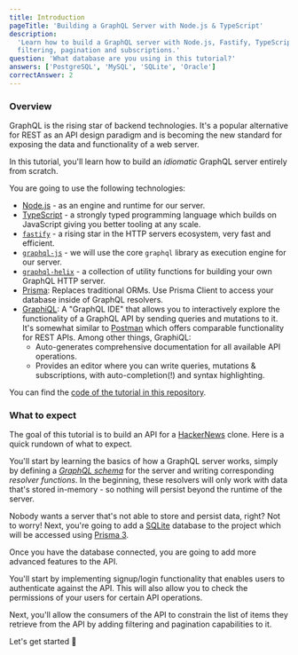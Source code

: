 ```yaml
---
title: Introduction
pageTitle: 'Building a GraphQL Server with Node.js & TypeScript'
description:
  'Learn how to build a GraphQL server with Node.js, Fastify, TypeScript, GraphQL-Helix & Prisma 3 and best practices for authentication,
  filtering, pagination and subscriptions.'
question: 'What database are you using in this tutorial?'
answers: ['PostgreSQL', 'MySQL', 'SQLite', 'Oracle']
correctAnswer: 2
---
```


### Overview

GraphQL is the rising star of backend technologies. It's a popular alternative for REST as an API design paradigm and is becoming the new
standard for exposing the data and functionality of a web server.

In this tutorial, you'll learn how to build an _idiomatic_ GraphQL server entirely from scratch. 

You are going to use the following technologies: 

- [Node.js](https://nodejs.org/) - as an engine and runtime for our server.
- [TypeScript](https://www.typescriptlang.org/) - a strongly typed programming language which builds on JavaScript giving you better tooling at any scale.
- [`fastify`](https://www.fastify.io/) - a rising star in the HTTP servers ecosystem, very fast and efficient.
- [`graphql-js`](https://github.com/graphql/graphql-js) - we will use the core `graphql` library as execution engine for our server. 
- [`graphql-helix`](https://github.com/contrawork/graphql-helix) - a collection of utility functions for building your own GraphQL HTTP server. 
- [Prisma](https://www.prisma.io/): Replaces traditional ORMs. Use Prisma Client to access your database inside of
  GraphQL resolvers.
- [GraphiQL](https://github.com/graphql/graphiql): A "GraphQL IDE" that allows you to interactively
  explore the functionality of a GraphQL API by sending queries and mutations to it. It's somewhat similar to
  [Postman](https://www.getpostman.com/) which offers comparable functionality for REST APIs. Among other things,
  GraphiQL:
  - Auto-generates comprehensive documentation for all available API operations.
  - Provides an editor where you can write queries, mutations & subscriptions, with auto-completion(!) and syntax
    highlighting.

You can find the [code of the tutorial in this repository](https://github.com/dotansimha/graphql-typescript-node-tutorial).

### What to expect

The goal of this tutorial is to build an API for a [HackerNews](https://news.ycombinator.com/) clone. Here is a quick
rundown of what to expect.

You'll start by learning the basics of how a GraphQL server works, simply by defining a
[_GraphQL schema_](https://www.prisma.io/blog/graphql-server-basics-the-schema-ac5e2950214e) for the server and writing
corresponding _resolver functions_. In the beginning, these resolvers will only work with data that's stored in-memory -
so nothing will persist beyond the runtime of the server.

Nobody wants a server that's not able to store and persist data, right? Not to worry! Next, you're going to add a
[SQLite](http://sqlite.org/) database to the project which will be accessed using [Prisma 3](https://www.prisma.io/).

Once you have the database connected, you are going to add more advanced features to the API.

You'll start by implementing signup/login functionality that enables users to authenticate against the API. This will
also allow you to check the permissions of your users for certain API operations.

Next, you'll allow the consumers of the API to constrain the list of items they retrieve from the API by adding
filtering and pagination capabilities to it.

Let's get started 🚀
